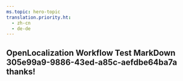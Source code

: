 ```yaml
---
ms.topic: hero-topic
translation.priority.ht: 
  - zh-cn
  - de-de
---
```

## OpenLocalization Workflow Test MarkDown 305e99a9-9886-43ed-a85c-aefdbe64ba7a thanks!
